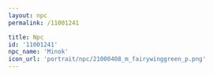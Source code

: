 ```yaml
---
layout: npc
permalink: /11001241

title: Npc
id: '11001241'
npc_name: 'Minok'
icon_url: 'portrait/npc/21000408_m_fairywinggreen_p.png'
---
```

